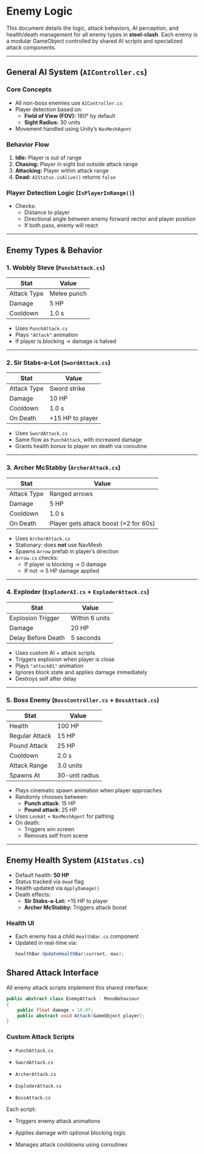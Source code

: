 # Enemy Logic

This document details the logic, attack behaviors, AI perception, and health/death management for all enemy types in **steel-clash**. Each enemy is a modular GameObject controlled by shared AI scripts and specialized attack components.

---

## General AI System (`AIController.cs`)

### Core Concepts

- All non-boss enemies use `AIController.cs`
- Player detection based on:
  - **Field of View (FOV):** 180° by default
  - **Sight Radius:** 30 units
- Movement handled using Unity’s `NavMeshAgent`

### Behavior Flow

1. **Idle:** Player is out of range
2. **Chasing:** Player in sight but outside attack range
3. **Attacking:** Player within attack range
4. **Dead:** `AIStatus.isAlive()` returns `false`

### Player Detection Logic (`IsPlayerInRange()`)

- Checks:
  - Distance to player
  - Directional angle between enemy forward vector and player position
  - If both pass, enemy will react

---

## Enemy Types & Behavior

### 1. Wobbly Steve (`PunchAttack.cs`)

| Stat        | Value       |
| ----------- | ----------- |
| Attack Type | Melee punch |
| Damage      | 5 HP        |
| Cooldown    | 1.0 s       |

- Uses `PunchAttack.cs`
- Plays `"Attack"` animation
- If player is blocking → damage is halved

---

### 2. Sir Stabs-a-Lot (`SwordAttack.cs`)

| Stat        | Value            |
| ----------- | ---------------- |
| Attack Type | Sword strike     |
| Damage      | 10 HP            |
| Cooldown    | 1.0 s            |
| On Death    | +15 HP to player |

- Uses `SwordAttack.cs`
- Same flow as `PunchAttack`, with increased damage
- Grants health bonus to player on death via coroutine

---

### 3. Archer McStabby (`ArcherAttack.cs`)

| Stat        | Value                                 |
| ----------- | ------------------------------------- |
| Attack Type | Ranged arrows                         |
| Damage      | 5 HP                                  |
| Cooldown    | 1.0 s                                 |
| On Death    | Player gets attack boost (×2 for 60s) |

- Uses `ArcherAttack.cs`
- Stationary: does **not** use NavMesh
- Spawns `Arrow` prefab in player’s direction
- `Arrow.cs` checks:
  - If player is blocking → 0 damage
  - If not → 5 HP damage applied

---

### 4. Exploder (`ExploderAI.cs` + `ExploderAttack.cs`)

| Stat               | Value          |
| ------------------ | -------------- |
| Explosion Trigger  | Within 6 units |
| Damage             | 20 HP          |
| Delay Before Death | 5 seconds      |

- Uses custom AI + attack scripts
- Triggers explosion when player is close
- Plays `"attack01"` animation
- Ignores block state and applies damage immediately
- Destroys self after delay

---

### 5. Boss Enemy (`BossController.cs` + `BossAttack.cs`)

| Stat           | Value          |
| -------------- | -------------- |
| Health         | 100 HP         |
| Regular Attack | 15 HP          |
| Pound Attack   | 25 HP          |
| Cooldown       | 2.0 s          |
| Attack Range   | 3.0 units      |
| Spawns At      | 30-unit radius |

- Plays cinematic spawn animation when player approaches
- Randomly chooses between:
  - **Punch attack**: 15 HP
  - **Pound attack**: 25 HP
- Uses `LookAt` + `NavMeshAgent` for pathing
- On death:
  - Triggers win screen
  - Removes self from scene

---

## Enemy Health System (`AIStatus.cs`)

- Default health: **50 HP**
- Status tracked via `dead` flag
- Health updated via `ApplyDamage()`
- Death effects:
  - **Sir Stabs-a-Lot:** +15 HP to player
  - **Archer McStabby:** Triggers attack boost

### Health UI

- Each enemy has a child `HealthBar.cs` component
- Updated in real-time via:
  ```csharp
  healthBar.UpdateHealthBar(current, max);
  ```

## Shared Attack Interface

All enemy attack scripts implement this shared interface:

```csharp
public abstract class EnemyAttack : MonoBehaviour
{
    public float damage = 10.0f;
    public abstract void Attack(GameObject player);
}
```

### Custom Attack Scripts

- `PunchAttack.cs`

- `SwordAttack.cs`

- `ArcherAttack.cs`

- `ExploderAttack.cs`

- `BossAttack.cs`

Each script:

- Triggers enemy attack animations

- Applies damage with optional blocking logic

- Manages attack cooldowns using coroutines
